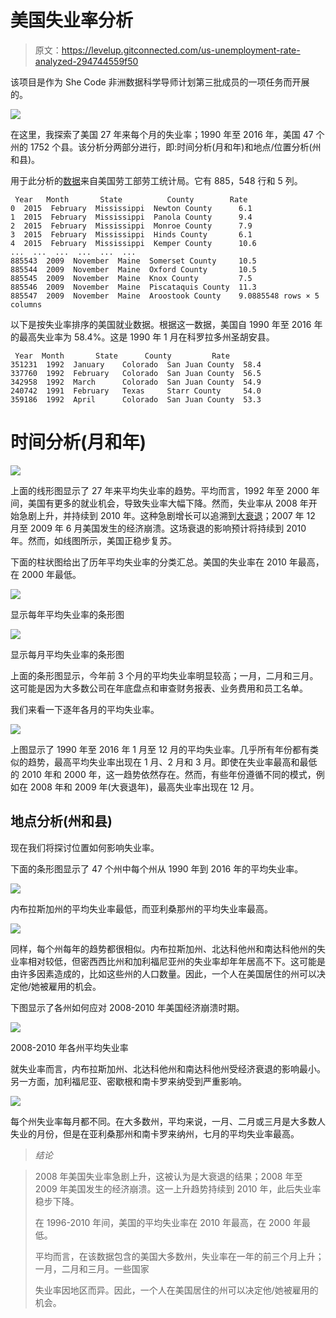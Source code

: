 # 美国失业率分析

> 原文：<https://levelup.gitconnected.com/us-unemployment-rate-analyzed-294744559f50>

该项目是作为 She Code 非洲数据科学导师计划第三批成员的一项任务而开展的。

![](img/6c5c446e18fa7e1291d76249526f5eab.png)

在这里，我探索了美国 27 年来每个月的失业率；1990 年至 2016 年，美国 47 个州的 1752 个县。该分析分两部分进行，即:时间分析(月和年)和地点/位置分析(州和县)。

用于此分析的[数据](http://www.kaggle.com/jayrav13/unemployment-by-county-us)来自美国劳工部劳工统计局。它有 885，548 行和 5 列。

```
 Year   Month       State          County        Rate
0  2015  February  Mississippi  Newton County      6.1
1  2015  February  Mississippi  Panola County      9.4
2  2015  February  Mississippi  Monroe County      7.9
3  2015  February  Mississippi  Hinds County       6.1
4  2015  February  Mississippi  Kemper County      10.6
...  ...  ...  ...  ...  ...
885543  2009  November  Maine  Somerset County     10.5
885544  2009  November  Maine  Oxford County       10.5
885545  2009  November  Maine  Knox County         7.5
885546  2009  November  Maine  Piscataquis County  11.3
885547  2009  November  Maine  Aroostook County    9.0885548 rows × 5 columns
```

以下是按失业率排序的美国就业数据。根据这一数据，美国自 1990 年至 2016 年的最高失业率为 58.4%。这是 1990 年 1 月在科罗拉多州圣胡安县。

```
 Year  Month       State      County         Rate
351231  1992  January    Colorado  San Juan County  58.4
337760  1992  February   Colorado  San Juan County  56.5
342958  1992  March      Colorado  San Juan County  54.9
240742  1991  February   Texas     Starr County     54.0
359186  1992  April      Colorado  San Juan County  53.3 
```

# 时间分析(月和年)

![](img/8094c73971b15d0475ce8f0d35498106.png)

上面的线形图显示了 27 年来平均失业率的趋势。平均而言，1992 年至 2000 年间，美国有更多的就业机会，导致失业率大幅下降。然而，失业率从 2008 年开始急剧上升，并持续到 2010 年。这种急剧增长可以追溯到[大衰退](https://en.wikipedia.org/wiki/Great_Recession_in_the_United_States)；2007 年 12 月至 2009 年 6 月美国发生的经济崩溃。这场衰退的影响预计将持续到 2010 年。然而，如线图所示，美国正稳步复苏。

下面的柱状图给出了历年平均失业率的分类汇总。美国的失业率在 2010 年最高，在 2000 年最低。

![](img/8544aca0655828cb003b8f6cc4f4b522.png)

显示每年平均失业率的条形图

![](img/21065fa74c3acd107a931736dfb65851.png)

显示每月平均失业率的条形图

上面的条形图显示，今年前 3 个月的平均失业率明显较高；一月，二月和三月。这可能是因为大多数公司在年底盘点和审查财务报表、业务费用和员工名单。

我们来看一下逐年各月的平均失业率。

![](img/848728ea8ad50856cea7c9baf0a898a2.png)

上图显示了 1990 年至 2016 年 1 月至 12 月的平均失业率。几乎所有年份都有类似的趋势，最高平均失业率出现在 1 月、2 月和 3 月。即使在失业率最高和最低的 2010 年和 2000 年，这一趋势依然存在。然而，有些年份遵循不同的模式，例如在 2008 年和 2009 年(大衰退年)，最高失业率出现在 12 月。

## 地点分析(州和县)

现在我们将探讨位置如何影响失业率。

下面的条形图显示了 47 个州中每个州从 1990 年到 2016 年的平均失业率。

![](img/c048c80c05baacfd5daa11c8f9d968a8.png)

内布拉斯加州的平均失业率最低，而亚利桑那州的平均失业率最高。

![](img/27da205908b140f11e3e6e3396ba5499.png)

同样，每个州每年的趋势都很相似。内布拉斯加州、北达科他州和南达科他州的失业率相对较低，但密西西比州和加利福尼亚州的失业率却年年居高不下。这可能是由许多因素造成的，比如这些州的人口数量。因此，一个人在美国居住的州可以决定他/她被雇用的机会。

下图显示了各州如何应对 2008-2010 年美国经济崩溃时期。

![](img/671ce47bb92a815da8feccc375399a9f.png)

2008-2010 年各州平均失业率

就失业率而言，内布拉斯加州、北达科他州和南达科他州受经济衰退的影响最小。另一方面，加利福尼亚、密歇根和南卡罗来纳受到严重影响。

![](img/77669f77345bb69f98549fe3cfa702c8.png)

每个州失业率每月都不同。在大多数州，平均来说，一月、二月或三月是大多数人失业的月份，但是在亚利桑那州和南卡罗来纳州，七月的平均失业率最高。

> *结论*

> 2008 年美国失业率急剧上升，这被认为是大衰退的结果；2008 年至 2009 年美国发生的经济崩溃。这一上升趋势持续到 2010 年，此后失业率稳步下降。
> 
> 在 1996-2010 年间，美国的平均失业率在 2010 年最高，在 2000 年最低。
> 
> 平均而言，在该数据包含的美国大多数州，失业率在一年的前三个月上升；一月，二月和三月。一些国家
> 
> 失业率因地区而异。因此，一个人在美国居住的州可以决定他/她被雇用的机会。